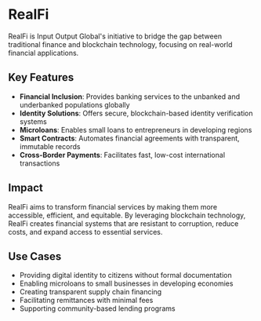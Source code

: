 # RealFi

RealFi is Input Output Global's initiative to bridge the gap between traditional finance and blockchain technology, focusing on real-world financial applications.

## Key Features

- **Financial Inclusion**: Provides banking services to the unbanked and underbanked populations globally
- **Identity Solutions**: Offers secure, blockchain-based identity verification systems
- **Microloans**: Enables small loans to entrepreneurs in developing regions
- **Smart Contracts**: Automates financial agreements with transparent, immutable records
- **Cross-Border Payments**: Facilitates fast, low-cost international transactions

## Impact

RealFi aims to transform financial services by making them more accessible, efficient, and equitable. By leveraging blockchain technology, RealFi creates financial systems that are resistant to corruption, reduce costs, and expand access to essential services.

## Use Cases

- Providing digital identity to citizens without formal documentation
- Enabling microloans to small businesses in developing economies
- Creating transparent supply chain financing
- Facilitating remittances with minimal fees
- Supporting community-based lending programs
